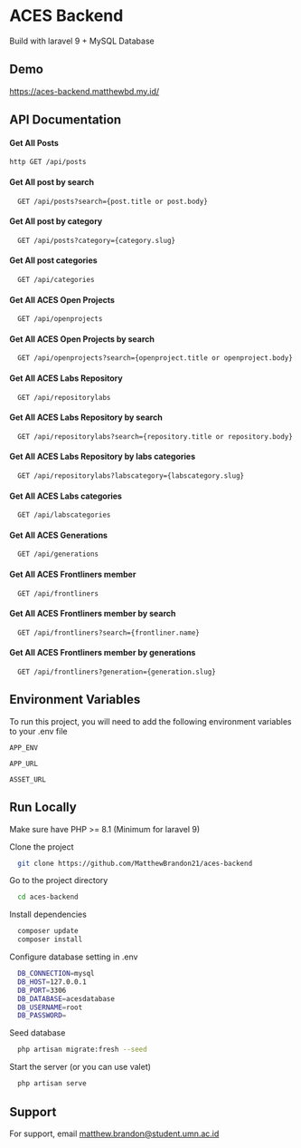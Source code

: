 # ACES Backend

Build with laravel 9 + MySQL Database

## Demo

https://aces-backend.matthewbd.my.id/

## API Documentation

#### Get All Posts

`http GET /api/posts `

#### Get All post by search

```http
  GET /api/posts?search={post.title or post.body}
```

#### Get All post by category

```http
  GET /api/posts?category={category.slug}
```

#### Get All post categories

```http
  GET /api/categories
```

#### Get All ACES Open Projects

```http
  GET /api/openprojects
```

#### Get All ACES Open Projects by search

```http
  GET /api/openprojects?search={openproject.title or openproject.body}
```

#### Get All ACES Labs Repository

```http
  GET /api/repositorylabs
```

#### Get All ACES Labs Repository by search

```http
  GET /api/repositorylabs?search={repository.title or repository.body}
```

#### Get All ACES Labs Repository by labs categories

```http
  GET /api/repositorylabs?labscategory={labscategory.slug}
```

#### Get All ACES Labs categories

```http
  GET /api/labscategories
```

#### Get All ACES Generations

```http
  GET /api/generations
```

#### Get All ACES Frontliners member

```http
  GET /api/frontliners
```

#### Get All ACES Frontliners member by search

```http
  GET /api/frontliners?search={frontliner.name}
```

#### Get All ACES Frontliners member by generations

```http
  GET /api/frontliners?generation={generation.slug}
```

## Environment Variables

To run this project, you will need to add the following environment variables to your .env file

`APP_ENV`

`APP_URL`

`ASSET_URL`

## Run Locally

Make sure have PHP >= 8.1 (Minimum for laravel 9)

Clone the project

```bash
  git clone https://github.com/MatthewBrandon21/aces-backend
```

Go to the project directory

```bash
  cd aces-backend
```

Install dependencies

```bash
  composer update
  composer install
```

Configure database setting in .env

```bash
  DB_CONNECTION=mysql
  DB_HOST=127.0.0.1
  DB_PORT=3306
  DB_DATABASE=acesdatabase
  DB_USERNAME=root
  DB_PASSWORD=
```

Seed database

```bash
  php artisan migrate:fresh --seed
```

Start the server (or you can use valet)

```bash
  php artisan serve
```

## Support

For support, email matthew.brandon@student.umn.ac.id
